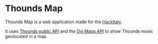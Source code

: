 # Thounds Map

Thounds Map is a web application made for the [Hackitaly](http://hackitaly.org/).

It uses [Thounds public API](http://developers.thounds.com/) and the [Ovi Maps API](http://api.maps.ovi.com/) to show Thounds music geolocated in a map.